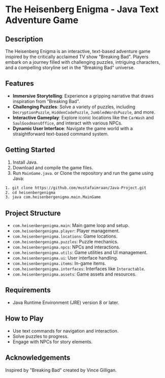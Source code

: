 # The Heisenberg Enigma - Java Text Adventure Game

## Description
The Heisenberg Enigma is an interactive, text-based adventure game inspired by the critically acclaimed TV show "Breaking Bad". Players embark on a journey filled with challenging puzzles, intriguing characters, and a compelling storyline set in the "Breaking Bad" universe.

## Features
- **Immersive Storytelling**: Experience a gripping narrative that draws inspiration from "Breaking Bad".
- **Challenging Puzzles**: Solve a variety of puzzles, including `DecryptionPuzzle`, `HiddenCodePuzzle`, `JumbledWordsPuzzle`, and more.
- **Interactive Gameplay**: Explore iconic locations like the `CarWash` and `SaulGoodmansOffice`, and interact with various NPCs.
- **Dynamic User Interface**: Navigate the game world with a straightforward text-based command system.
    
## Getting Started
1. Install Java.
2. Download and compile the game files.
3. Run `MainGame.java`.
or
Clone the repository and run the game using Java:

```bash
1. git clone https://github.com/mustafaimraan/Java-Project.git
2. cd heisenbergenigma
3. java com.heisenbergenigma.main.MainGame
```

## Project Structure
- `com.heisenbergenigma.main`: Main game loop and setup.
- `com.heisenbergenigma.player`: Player management.
- `com.heisenbergenigma.locations`: Game locations.
- `com.heisenbergenigma.puzzles`: Puzzle mechanics.
- `com.heisenbergenigma.npcs`: NPCs and interactions.
- `com.heisenbergenigma.utils`: Game utilities and UI management.
- `com.heisenbergenigma.ui`: User interface handling.
- `com.heisenbergenigma.items`: In-game items.
- `com.heisenbergenigma.interfaces`: Interfaces like `Interactable`.
- `com.heisenbergenigma.assets`: Game assets and resources.
## Requirements
- Java Runtime Environment (JRE) version 8 or later.
## How to Play
- Use text commands for navigation and interaction.
- Solve puzzles to progress.
- Engage with NPCs for story elements.

## Acknowledgements
Inspired by "Breaking Bad" created by Vince Gilligan.
